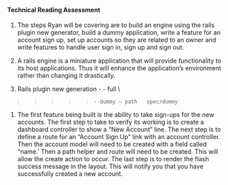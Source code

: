 <h4>Technical Reading Assessment</h4>

<p><ol>
<li><p>The steps Ryan will be covering are to build an engine using the rails plugin new generator, build a dummy application, write a feature for an account sign up, set up accounts so they are related to an owner and write features to handle user sign in, sign up and sign out.</p></li>
<li><p>A rails engine is a miniature application that will provide functionality to its host applications. Thus it will enhance the application’s environment rather than changing it drastically.</p></li>
<li><p>Rails plugin new generation - - full    \</p></li>
</ol></p>

<blockquote>
  <blockquote>
  <blockquote>
  <blockquote>
  <blockquote>
<pre><code>--dummy – path   spec/dummy
</code></pre>
</blockquote>
</blockquote>
</blockquote>
</blockquote>
</blockquote>

<ol>
<li>The first feature being built is the ability to take sign-ups for the new accounts. The first step to take to verify its working is to create a dashboard controller to show a “New Account” line. The next step is to define a route for an “Account Sign Up” link with an account controller. Then the account model will need to be created with a field called “name.’ Then a path helper and route will need to be created. This will allow the create action to occur. The last step is to render the flash success message in the layout. This will notify you that you have successfully created a new account.</li>
</ol>

